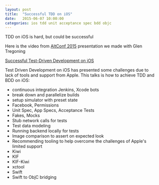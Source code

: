 ```yaml
---
layout: post
title:  "Successful TDD on iOS"
date:   2015-06-07 10:00:00
categories: ios tdd unit acceptance spec bdd objc
---
```

TDD on iOS is hard, but could be successful

Here is the video from [AltConf 2015](http://altconf.com) presentation we made with Glen Tregoning

[Successful Test-Driven Development on iOS](https://realm.io/news/altconf-glen-tregoning-paul-zabelin-successful-test-driven-development-on-ios/)

Test Driven Development on iOS has presented some challenges due to lack of tools and support from Apple. This talks is how to achieve TDD and BDD on iOS: 

 - continuous integration Jenkins, Xcode bots
 - break down and parallelize builds
 - setup simulator with preset state
 - Facebook, Permissions 
 - Unit Spec, App Specs, Acceptance Tests
 - Fakes, Mocks
 - Stub network calls for tests
 - Test data modeling
 - Running backend locally for tests
 - Image comparison to assert on expected look
 - Recommending tooling to help overcome the challenges of Apple's limited support
 - Kiwi
 - KIF
 - KIF-Kiwi
 - xctool
 - Swift
 - Swift to ObjC bridging 


